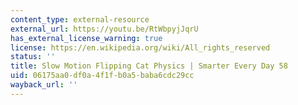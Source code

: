 ```yaml
---
content_type: external-resource
external_url: https://youtu.be/RtWbpyjJqrU
has_external_license_warning: true
license: https://en.wikipedia.org/wiki/All_rights_reserved
status: ''
title: Slow Motion Flipping Cat Physics | Smarter Every Day 58
uid: 06175aa0-df0a-4f1f-b0a5-baba6cdc29cc
wayback_url: ''
---
```

